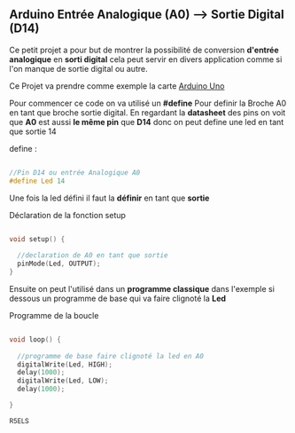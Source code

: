 ## Arduino Entrée Analogique (A0) --> Sortie Digital (D14)

Ce petit projet a pour but de montrer la possibilité de conversion
**d'entrée analogique** en **sorti digital** cela peut servir en divers 
application comme si l'on manque de sortie digital ou autre.

Ce Projet va prendre comme exemple la carte [Arduino Uno](https://docs.arduino.cc/static/c57a658e0f7afad334f6f73e82dfd83d/A000066-full-pinout.pdf)

Pour commencer ce code on va utilisé un **#define** Pour definir la Broche A0
en tant que broche sortie digital. En regardant la __datasheet__ des pins on
voit que **A0** est aussi __le même pin__ que **D14** donc on peut define une led en tant que sortie 14

define :
```C++

//Pin D14 ou entrée Analogique A0
#define Led 14 

```

Une fois la led défini il faut la **définir** en tant que __sortie__


Déclaration de la fonction setup
```C++

void setup() {
  
  //declaration de A0 en tant que sortie
  pinMode(Led, OUTPUT);
}

```

Ensuite on peut l'utilisé dans un __programme classique__ dans l'exemple si dessous 
un programme de base qui va faire clignoté la **Led**

Programme de la boucle
```C++

void loop() {
  
  //programme de base faire clignoté la led en A0
  digitalWrite(Led, HIGH);
  delay(1000);
  digitalWrite(Led, LOW);
  delay(1000);

}
```

<sub> R5ELS </sub>
